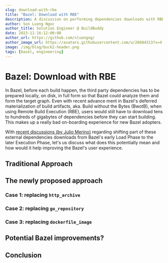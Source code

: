 ```yaml
---
slug: download-with-rbe
title: "Bazel: Download with RBE"
description: A discussion on performing dependencies downloads with RBE.
author: Son Luong Ngoc
author_title: Solution Engineer @ BuildBuddy
date: 2023-11-16:12:00:00
author_url: https://github.com/sluongng/
author_image_url: https://avatars.githubusercontent.com/u/26684313?v=4
image: /img/blog/buck2-header.png
tags: [bazel, engineering]
---
```


# Bazel: Download with RBE

In Bazel, before each build happen, the third party dependencies has to be prepared locally, on disk, in full form so that Bazel could
analyze them and form the target graph.
Even with recent advance ment in Bazel's deferred materialization of build artifacts, aka. Build without the Bytes (BwotB),
when using Remote Build Execution (RBE), users would still have to download tens to hundreds of gigabytes of dependencies before they can start building.
This makes up a really bad on-boarding experience for new Bazel adopters.

With [recent discussions (by Julio Merino)](https://jmmv.dev/2023/10/bazelcon-2023-et-al-trip-report.html) regarding shifting part of these external dependencies downloads from Bazel's early Load Phase to the later Execution Phase,
let's us discuss what does this potentially mean and how would it help improving the Bazel's user experience.

## Traditional Approach


## The newly proposed approach

### Case 1: replacing `http_archive`

### Case 2: replacing `go_repository`

### Case 3: replacing `dockerfile_image`


## Potential Bazel improvements?


## Conclusion

